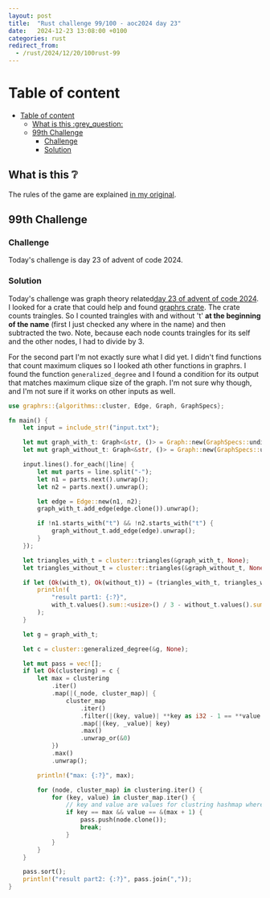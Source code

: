 ```yaml
---
layout: post
title:  "Rust challenge 99/100 - aoc2024 day 23"
date:   2024-12-23 13:08:00 +0100
categories: rust
redirect_from:
  - /rust/2024/12/20/100rust-99
---
```



#  Table of content
- [Table of content](#table-of-content)
  - [What is this :grey\_question:](#what-is-this-grey_question)
  - [99th Challenge](#99th-challenge)
    - [Challenge](#challenge)
    - [Solution](#solution)

## What is this :grey_question: 

The rules of the game are explained [in my original](https://maebli.github.io/rust/2021/10/18/100rust.html). 


## 99th Challenge
### Challenge

Today's challenge is day 23 of advent of code 2024.

### Solution

Today's challenge was graph theory related[day 23 of advent of code 2024](https://adventofcode.com/2024/day/23). 
I looked for a crate that could help and found [graphrs crate](https://docs.rs/graphrs/latest/graphrs/index.html). 
The crate counts traingles. So I counted traingles with and without 't' **at the beginning of the name** (first I just checked any where in the name) and then subtracted the two. 
Note, because each node counts traingles for its self and the other nodes, I had to divide by 3. 

For the second part I'm not exactly sure what I did yet. I didn't find functions that count maximum cliques so I looked ath other functions in graphrs. 
I found the function `generalized_degree` and I found a condition for its output that matches maximum clique size of the graph. 
I'm not sure why though, and I'm not sure if it works on other inputs as well.



```rust
use graphrs::{algorithms::cluster, Edge, Graph, GraphSpecs};

fn main() {
    let input = include_str!("input.txt");

    let mut graph_with_t: Graph<&str, ()> = Graph::new(GraphSpecs::undirected_create_missing());
    let mut graph_without_t: Graph<&str, ()> = Graph::new(GraphSpecs::undirected_create_missing());

    input.lines().for_each(|line| {
        let mut parts = line.split("-");
        let n1 = parts.next().unwrap();
        let n2 = parts.next().unwrap();

        let edge = Edge::new(n1, n2);
        graph_with_t.add_edge(edge.clone()).unwrap();

        if !n1.starts_with("t") && !n2.starts_with("t") {
            graph_without_t.add_edge(edge).unwrap();
        }
    });

    let triangles_with_t = cluster::triangles(&graph_with_t, None);
    let triangles_without_t = cluster::triangles(&graph_without_t, None);

    if let (Ok(with_t), Ok(without_t)) = (triangles_with_t, triangles_without_t) {
        println!(
            "result part1: {:?}",
            with_t.values().sum::<usize>() / 3 - without_t.values().sum::<usize>() / 3
        );
    }

    let g = graph_with_t;

    let c = cluster::generalized_degree(&g, None);

    let mut pass = vec![];
    if let Ok(clustering) = c {
        let max = clustering
            .iter()
            .map(|(_node, cluster_map)| {
                cluster_map
                    .iter()
                    .filter(|(key, value)| **key as i32 - 1 == **value as i32)
                    .map(|(key, _value)| key)
                    .max()
                    .unwrap_or(&0)
            })
            .max()
            .unwrap();

        println!("max: {:?}", max);

        for (node, cluster_map) in clustering.iter() {
            for (key, value) in cluster_map.iter() {
                // key and value are values for clustring hashmap where key is max and value is 1+max
                if key == max && value == &(max + 1) {
                    pass.push(node.clone());
                    break;
                }
            }
        }
    }

    pass.sort();
    println!("result part2: {:?}", pass.join(","));
}


```

